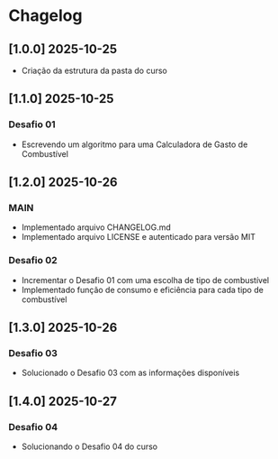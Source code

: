 # Chagelog

## [1.0.0] 2025-10-25
- Criação da estrutura da pasta do curso

## [1.1.0] 2025-10-25
### Desafio 01
- Escrevendo um algoritmo para uma Calculadora de Gasto de Combustível

## [1.2.0] 2025-10-26
### MAIN
- Implementado arquivo CHANGELOG.md
- Implementado arquivo LICENSE e autenticado para versão MIT
### Desafio 02
- Incrementar o Desafio 01 com uma escolha de tipo de combustível
- Implementado função de consumo e eficiência para cada tipo de combustível

## [1.3.0] 2025-10-26
### Desafio 03
- Solucionado o Desafio 03 com as informações disponíveis

## [1.4.0] 2025-10-27
### Desafio 04
- Solucionando o Desafio 04 do curso